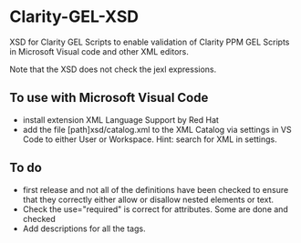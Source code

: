 # Clarity-GEL-XSD
XSD for Clarity GEL Scripts to enable validation of Clarity PPM GEL Scripts in Microsoft Visual code and other XML editors.

Note that the XSD does not check the jexl expressions.

## To use with Microsoft Visual Code
* install extension XML Language Support by Red Hat
* add the file [path]xsd/catalog.xml to the XML Catalog via settings in VS Code to either User or Workspace.  Hint: search for XML in settings.

## To do
* first release and not all of the definitions have been checked to ensure that they correctly either allow or disallow nested elements or text.
* Check the use="required" is correct for attributes.  Some are done and checked 
* Add descriptions for all the tags.
